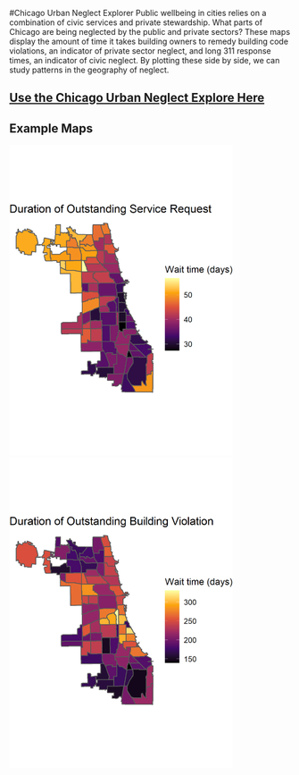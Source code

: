 #Chicago Urban Neglect Explorer
Public wellbeing in cities relies on a combination of civic services and 
private stewardship. What parts of Chicago are being neglected by the public 
and private sectors? These maps display the amount of time it takes building 
owners to remedy building code violations, an indicator of private sector neglect,
and long 311 response times, an indicator of civic neglect. By plotting these 
side by side, we can study patterns in the geography of neglect.

## [Use the Chicago Urban Neglect Explore Here](https://jcinterrante.shinyapps.io/urban_neglect_shiny_app/)

## Example Maps
<img src="Service_Requests.png" width = "400">
<img src="Building_Violations.png" width = "400">